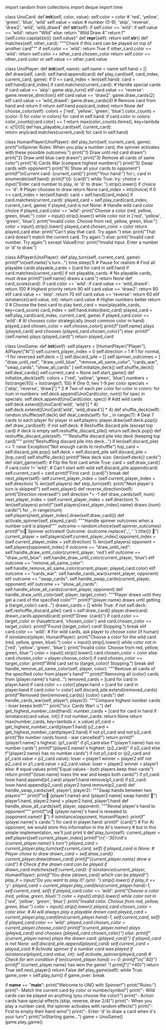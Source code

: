 
import random
from collections import deque
import time

class UnoCard:
    def __init__(self, color, value):
        self.color = color  # 'red', 'yellow', 'green', 'blue', 'wild'
        self.value = value  # number (0-9), 'skip', 'reverse', 'draw2', 'wild', 'wild_draw4'
    def __str__(self):
        if self.color == 'wild':
            if self.value == 'wild':
                return "Wild"
            else:
                return "Wild Draw 4"
        return f"{self.color.capitalize()} {self.value}"
    def __repr__(self):
        return self.__str__()
    def matches(self, other_card):
        """Check if this card can be played on top of another card"""
        if self.color == 'wild':
            return True
        if other_card.color == 'wild':
            return self.color == other_card.chosen_color
        return self.color == other_card.color or self.value == other_card.value

class UnoPlayer:
    def __init__(self, name):
        self.name = name
        self.hand = []        
    def draw(self, card):
        self.hand.append(card)
    def play_card(self, card_index, current_card, game):
        if 0 <= card_index < len(self.hand):
            card = self.hand[card_index]
            if card.matches(current_card):
                # Handle special cards
                if card.value == 'skip':
                    game.skip_turn()
                elif card.value == 'reverse':
                    game.reverse_direction()
                elif card.value == 'draw2':
                    game.draw_cards(2)
                elif card.value == 'wild_draw4':
                    game.draw_cards(4)
                # Remove card from hand and return it
                return self.hand.pop(card_index)
        return None
    def choose_color(self):
        colors = ['red', 'yellow', 'green', 'blue']
        color_counts = {color: 0 for color in colors}
        for card in self.hand:
            if card.color in colors:
                color_counts[card.color] += 1
        return max(color_counts.items(), key=lambda x: x[1])[0]
    def has_playable_card(self, current_card):    
        return any(card.matches(current_card) for card in self.hand)

class HumanPlayer(UnoPlayer):
    def play_turn(self, current_card, game):
        print("\nSpinner Rules: When you play a number card, the spinner activates with these possible outcomes:")
        print("1) Draw until red card drawn")
        print("2) Draw until blue card drawn")
        print("3) Remove all cards of same color")
        print("4) Cards War (compare highest numbers)")
        print("5) Swap cards with opponent")
        print("6) Show all your cards to opponent")
        print(f"\nCurrent card: {current_card}")
        print("Your hand:")
        for i, card in enumerate(self.hand):
            print(f"{i}: {card}")
        while True:
            try:
                choice = input("Enter card number to play, or 'd' to draw: ").strip().lower()
                if choice == 'd':
                    # Player chooses to draw
                 return None
                card_index = int(choice)
                if 0 <= card_index < len(self.hand):
                    card = self.hand[card_index]
                    if card.matches(current_card):
                        played_card = self.play_card(card_index, current_card, game)
                        if played_card is not None:
                            # Handle wild card color choice
                            if played_card.color == 'wild':
                                print("Choose a color (red, yellow, green, blue):")
                                color = input().strip().lower()
                                while color not in ['red', 'yellow', 'green', 'blue']:
                                    print("Invalid color. Choose from red, yellow, green, blue:")
                                    color = input().strip().lower()
                                played_card.chosen_color = color
                            return played_card
                        else:
                            print("Can't play that card. Try again.")
                    else:
                        print("That card doesn't match the current card. Try again.")
                else:
                    print("Invalid card number. Try again.")
            except ValueError:
                print("Invalid input. Enter a number or 'd' to draw.")

class AIPlayer(UnoPlayer):
    def play_turn(self, current_card, game):
        print(f"\n{self.name}'s turn...")
        time.sleep(1)  # Pause for realism
        # Find all playable cards
        playable_cards = [card for card in self.hand if card.matches(current_card)]
        if not playable_cards:
            # No playable cards, must draw
            print(f"{self.name} draws a card.")
            return None
        def card_score(card):
            if card.color == 'wild':
                if card.value == 'wild_draw4':
                    return 100  # Highest priority
                return 90
            elif card.value == 'draw2':
                return 80
            elif card.value == 'skip':
                return 70
            elif card.value == 'reverse':
                return 60
            elif isinstance(card.value, int):
                return card.value  # Higher numbers better
            return 0
        # Choose the best card to play
        best_card = max(playable_cards, key=card_score)
        card_index = self.hand.index(best_card)
        played_card = self.play_card(card_index, current_card, game)
        if played_card.color == 'wild':
            # AI chooses color strategically (most common color in hand)
            played_card.chosen_color = self.choose_color()
            print(f"{self.name} plays {played_card} and chooses {played_card.chosen_color}")
        else:
            print(f"{self.name} plays {played_card}")
        return played_card

class UnoGame:
    def __init__(self):
        self.players = [HumanPlayer("Player"), AIPlayer("AI")]
        self.current_player_index = 0
        self.direction = 1  # 1 for normal, -1 for reversed
        self.deck = []
        self.discard_pile = []
        self.spinner_outcomes = [
            "draw_until_red",
            "draw_until_blue",
            "remove_all_same_color",
            "cards_war",
            "swap_cards",
            "show_all_cards"
        ]
        self.initialize_deck()
        self.shuffle_deck()
        self.deal_cards()
        self.current_card = None
        self.start_game()
    def initialize_deck(self):
        colors = ['red', 'yellow', 'green', 'blue']
        numbers = list(range(10)) + list(range(1, 10))  # One 0, two 1-9 per color
        specials = ['skip', 'reverse', 'draw2'] * 2  # Two of each per color
        for color in colors:
            for num in numbers:
                self.deck.append(UnoCard(color, num))
            for spec in specials:
                self.deck.append(UnoCard(color, spec))
        # Add wild cards
        self.deck.extend([UnoCard('wild', 'wild')] * 4)
        self.deck.extend([UnoCard('wild', 'wild_draw4')] * 4)
    def shuffle_deck(self):
        random.shuffle(self.deck)
    def deal_cards(self):
        for _ in range(7):  # Deal 7 cards to each player
            for player in self.players:
                player.draw(self.deck.pop())
    def draw_card(self):
        if not self.deck:
            # Reshuffle discard pile (except top card) if deck is empty
            self.reshuffle_discard_pile()
        return self.deck.pop()
    def reshuffle_discard_pile(self):
        """Reshuffle discard pile into deck (keeping top card)"""
        print("Reshuffling discard pile into deck...")
        if len(self.discard_pile) <= 1:
            raise Exception("Not enough cards to reshuffle")
        top_card = self.discard_pile.pop()
        self.deck = self.discard_pile
        self.discard_pile = [top_card]
        self.shuffle_deck()
        print(f"New deck size: {len(self.deck)} cards")
    def start_game(self):
        # Flip the first card
        while True:
            card = self.draw_card()
            if card.color != 'wild':  # Can't start with wild
                self.discard_pile.append(card)
                self.current_card = card
                print(f"First card: {card}")
                break
    def next_player(self):
        self.current_player_index = (self.current_player_index + self.direction) % len(self.players)
    def skip_turn(self):
        print("Next player's turn is skipped!")
        self.next_player()
    def reverse_direction(self):
        print("Direction reversed!")
        self.direction *= -1
    def draw_cards(self, num):
        next_player_index = (self.current_player_index + self.direction) % len(self.players)
        print(f"{self.players[next_player_index].name} draws {num} cards!")
        for _ in range(num):
            self.players[next_player_index].draw(self.draw_card())
    def activate_spinner(self, played_card):
        """Handle spinner outcomes when a number card is played"""
        outcome = random.choice(self.spinner_outcomes)
        print(f"\n🎰 Spinner activated! Outcome: {outcome.replace('_', ' ').title()} 🎰")
        current_player = self.players[self.current_player_index]
        opponent_index = (self.current_player_index + self.direction) % len(self.players)
        opponent = self.players[opponent_index]
        if outcome == "draw_until_red":
            self.handle_draw_until_color(current_player, 'red')
        elif outcome == "draw_until_blue":
            self.handle_draw_until_color(current_player, 'blue')
        elif outcome == "remove_all_same_color":
            self.handle_remove_all_same_color(current_player, played_card.color)
        elif outcome == "cards_war":
            self.handle_cards_war(current_player, opponent)
        elif outcome == "swap_cards":
            self.handle_swap_cards(current_player, opponent)
        elif outcome == "show_all_cards":
            self.handle_show_all_cards(current_player, opponent)
    def handle_draw_until_color(self, player, target_color):
        """Player draws until they get a card of the specified color"""
        print(f"{player.name} draws until getting a {target_color} card...")
        drawn_cards = []
        while True:
            if not self.deck:
                self.reshuffle_discard_pile()
            card = self.draw_card()
            player.draw(card)
            drawn_cards.append(card)
            print(f"Drew: {card}")
            if card.color == target_color or (hasattr(card, 'chosen_color') and card.chosen_color == target_color):
                print(f"Found {target_color} card! Stopping.")
                break
            elif card.color == 'wild':
                # For wild cards, ask player to choose color (if human)
                if isinstance(player, HumanPlayer):
                    print("Choose a color for the wild card (red, yellow, green, blue):")
                    color = input().strip().lower()
                    while color not in ['red', 'yellow', 'green', 'blue']:
                        print("Invalid color. Choose from red, yellow, green, blue:")
                        color = input().strip().lower()
                    card.chosen_color = color
                else:
                    card.chosen_color = player.choose_color()
                if card.chosen_color == target_color:
                    print(f"Wild card set to {target_color}! Stopping.")
                    break
    def handle_remove_all_same_color(self, player, color):
        """Remove all cards of the specified color from player's hand"""
        print(f"Removing all {color} cards from {player.name}'s hand...")
        removed_cards = [card for card in player.hand if card.color == color]
        player.hand = [card for card in player.hand if card.color != color]
        self.discard_pile.extend(removed_cards)
        print(f"Removed {len(removed_cards)} {color} cards")
    def handle_cards_war(self, player1, player2):
        """Compare highest number cards - loser keeps both"""
        print("\n⚔️ Cards War! ⚔️")
        def get_highest_number_card(hand):
            number_cards = [card for card in hand if isinstance(card.value, int)]
            if not number_cards:
                return None
            return max(number_cards, key=lambda x: x.value)
        p1_card = get_highest_number_card(player1.hand)
        p2_card = get_highest_number_card(player2.hand)
        if not p1_card and not p2_card:
            print("No number cards found - war cancelled!")
            return
        print(f"{player1.name}'s highest: {p1_card}" if p1_card else f"{player1.name} has no number cards")
        print(f"{player2.name}'s highest: {p2_card}" if p2_card else f"{player2.name} has no number cards")
        if not p1_card or (p2_card and p1_card.value < p2_card.value):
            loser = player1
            winner = player2
        elif not p2_card or p1_card.value > p2_card.value:
            loser = player2
            winner = player1
        else:  # equal values
            print("Equal values - both players keep their cards")
            return
        print(f"{loser.name} loses the war and keeps both cards!")
        if p1_card:
            loser.hand.append(p1_card)
            player1.hand.remove(p1_card)
        if p2_card:
            loser.hand.append(p2_card)
            player2.hand.remove(p2_card)
    def handle_swap_cards(self, player1, player2):
        """Swap hands between two players"""
        print(f"\n🔄 {player1.name} and {player2.name} swap hands! 🔄")
        player1.hand, player2.hand = player2.hand, player1.hand
    def handle_show_all_cards(self, player, opponent):
        """Reveal player's hand to opponent"""
        print(f"\n👀 {player.name}'s hand is revealed to {opponent.name}! 👀")
        if isinstance(opponent, HumanPlayer):
            print(f"{player.name}'s cards:")
            for card in player.hand:
                print(f"  {card}")
        # For AI opponent, we would store this information in the AI's memory
        # but in this simple implementation, we'll just print it
    def play_turn(self):
        current_player = self.players[self.current_player_index]
        print(f"\n{'-'*30}\nIt's {current_player.name}'s turn")
        played_card = current_player.play_turn(self.current_card, self)
        if played_card is None:
            # Player chose to draw
            drawn_card = self.draw_card()
            current_player.draw(drawn_card)
            print(f"{current_player.name} drew a card")
            # Check if the drawn card can be played
            if drawn_card.matches(self.current_card):
                if isinstance(current_player, HumanPlayer):
                    print(f"You drew {drawn_card} which can be played!")
                    play_it = input("Do you want to play it? (y/n): ").strip().lower()
                    if play_it == 'y':
                        played_card = current_player.play_card(len(current_player.hand)-1, self.current_card, self)
                        if played_card.color == 'wild':
                            print("Choose a color (red, yellow, green, blue):")
                            color = input().strip().lower()
                            while color not in ['red', 'yellow', 'green', 'blue']:
                                print("Invalid color. Choose from red, yellow, green, blue:")
                                color = input().strip().lower()
                            played_card.chosen_color = color
                else:
                    # AI will always play a playable drawn card
                    played_card = current_player.play_card(len(current_player.hand)-1, self.current_card, self)
                    if played_card.color == 'wild':
                        played_card.chosen_color = current_player.choose_color()
                        print(f"{current_player.name} plays {played_card} and chooses {played_card.chosen_color}")
                    else:
                        print(f"{current_player.name} plays the drawn card: {played_card}")
        if played_card is not None:
            self.discard_pile.append(played_card)
            self.current_card = played_card
            # Activate spinner if a number card was played
            if isinstance(played_card.value, int):
                self.activate_spinner(played_card)
            # Check for win condition
            if len(current_player.hand) == 0:
                print(f"\n{'*'*40}")
                print(f"* {current_player.name} has won the game! *")
                print(f"{'*'*40}")
                return True
        self.next_player()
        return False
    def play_game(self):
        while True:
            game_over = self.play_turn()
            if game_over:
                break

if __name__ == "__main__":
    print("Welcome to UNO with Spinner!")
    print("Rules:")
    print("- Match the current card by color or number/symbol")
    print("- Wild cards can be played on anything (you choose the color)")
    print("- Action cards have special effects (skip, reverse, draw 2/4)")
    print("- When you play a number card, the spinner activates with random effects!")
    print("- First to empty their hand wins!")
    print("- Enter 'd' to draw a card when it's your turn")
    print("\nStarting game...")
    game = UnoGame()
    game.play_game()
